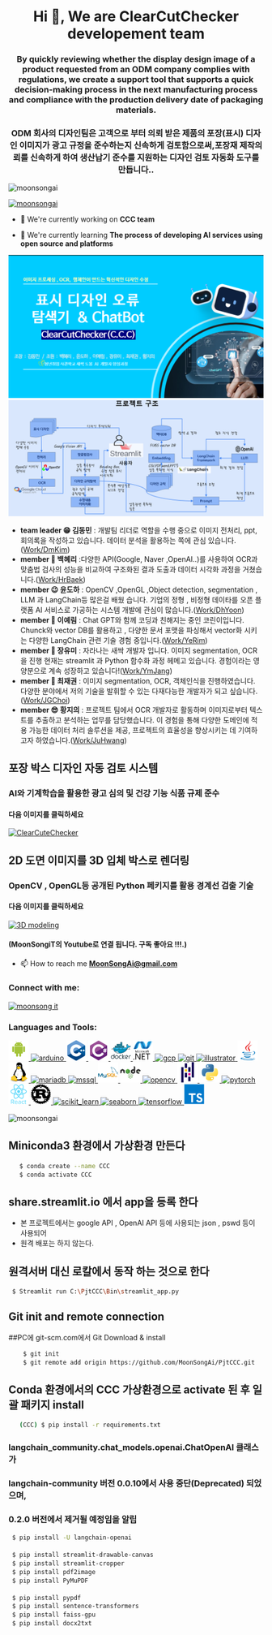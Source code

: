 <h1 align="center">Hi 👋, We are ClearCutChecker developement team</h1>
<h3 align="center">By quickly reviewing whether the display design image of a product requested from an ODM company complies with regulations, we create a support tool that supports a quick decision-making process in the next manufacturing process and compliance with the production delivery date of packaging materials.</h3>
<h3 align="center">ODM 회사의 디자인팀은 고객으로 부터 의뢰 받은 제품의 포장(표시) 디자인 이미지가 광고 규정을 준수하는지 신속하게 검토함으로써,포장재 제작의뢰를 신속하게 하여 생산납기 준수를 지원하는 디자인 검토 자동화 도구를 만듭니다..</h3>

<p align="left"> <img src="https://komarev.com/ghpvc/?username=moonsongai&label=Profile%20views&color=0e75b6&style=flat" alt="moonsongai" /> </p>

<p align="left"> <a href="https://github.com/ryo-ma/github-profile-trophy"><img src="https://github-profile-trophy.vercel.app/?username=moonsongai" alt="moonsongai" /></a> </p>

- 🔭 We're currently working on **CCC team**

- 🌱 We're currently learning **The process of developing AI services using open source and platforms**

![프로젝트 이미지](https://github.com/MoonSongAi/PjtCCC/blob/master/프로젝트표지.png?raw=true)
![프로젝트 구조도](https://github.com/MoonSongAi/PjtCCC/blob/master/프로젝트구조도.png?raw=true)

- **team leader 😁 김동민** : 개발팀 리더로 역할을 수행 중으로 이미지 전처리, ppt, 회의록을 작성하고 있습니다. 데이터 분석을 활용하는 쪽에 관심 있습니다.([Work/DmKim](https://github.com/MoonSongAi/PjtCCC/tree/master/Work/DmKim))
- **member 🤪 백혜리** :다양한 API(Google, Naver ,OpenAI..)를 사용하여 OCR과 맞춤법 검사의 성능을 비교하여 구조화된 결과 도출과 데이터 시각화 과정을 거쳤습니다.([Work/HrBaek](https://github.com/MoonSongAi/PjtCCC/tree/master/Work/JHrBaek))
- **member 😉 윤도하** : OpenCV ,OpenGL ,Object detection, segmentation , LLM 과 LangChain등 많은걸 배웠 습니다. 기업의 정형 , 비정형 데이타를 오픈 플랫폼 AI 서비스로 가공하는 시스템 개발에 관심이 많습니다.([Work/DhYoon](https://github.com/MoonSongAi/PjtCCC/tree/master/Work/DhYoon))
- **member 🥵 이예림** : Chat GPT와 함께 코딩과 친해지는 중인 코린이입니다. Chunck와 vector DB를 활용하고 , 다양한 문서 포맷을 파싱해서 vector화 시키는 다양한 LangChain 관련 기술 경험 중입니다.([Work/YeRim](https://github.com/MoonSongAi/PjtCCC/tree/master/Work/YeRim))
- **member 🤠 장유미** : 자라나는 새싹 개발자 입니다. 이미지 segmentation, OCR을 진행 현재는 streamlit 과 Python 함수화 과정 헤메고 있습니다. 경험이라는 영양분으로 계속 성장하고 있습니다!([Work/YmJang](https://github.com/MoonSongAi/PjtCCC/tree/master/Work/YmJang))
- **member 🤭 최재권** : 이미지 segmentation, OCR, 객체인식을 진행하였습니다.  다양한 분야에서 저의 기술을 발휘할 수 있는 다재다능한 개발자가 되고 싶습니다.([Work/JGChoi](https://github.com/MoonSongAi/PjtCCC/tree/master/Work/JGChoi))
- **member 😎 황지의** : 프로젝트 팀에서 OCR 개발자로 활동하며 이미지로부터 텍스트를 추출하고 분석하는 업무를 담당했습니다. 이 경험을 통해 다양한 도메인에 적용 가능한 데이터 처리 솔루션을 제공, 프로젝트의 효율성을 향상시키는 데 기여하고자 하였습니다.([Work/JuHwang](https://github.com/MoonSongAi/PjtCCC/tree/master/Work/JuHwang))
## 포장 박스 디자인 자동 검토 시스템
### AI와 기계학습을 활용한 광고 심의 및 건강 기능 식품 규제 준수 
#### 다음 이미지를 클릭하세요
[![ClearCuteChecker](https://img.youtube.com/vi/6UcJPubfU5A/0.jpg)](https://youtu.be/6UcJPubfU5A?si=I3CyJd2lslXIDVXQ)
## 2D 도면 이미지를 3D 입체 박스로 렌더링
### OpenCV , OpenGL등 공개된 Python 페키지를 활용 경계선 검출 기술
#### 다음 이미지를 클릭하세요
[![3D modeling](https://img.youtube.com/vi/IPCwKGRjqHM/0.jpg)](https://youtu.be/IPCwKGRjqHM)
#### (MoonSongiT의 Youtube로 연결 됩니다. 구독 좋아요 !!!.)
- 📫 How to reach me **MoonSongAi@gmail.com**

<h3 align="left">Connect with me:</h3>
<p align="left">
<a href="https://www.youtube.com/c/moonsong it" target="blank"><img align="center" src="https://raw.githubusercontent.com/rahuldkjain/github-profile-readme-generator/master/src/images/icons/Social/youtube.svg" alt="moonsong it" height="30" width="40" /></a>
</p>
<h3 align="left">Languages and Tools:</h3>
<p align="left"> <a href="https://developer.android.com" target="_blank" rel="noreferrer"> <img src="https://raw.githubusercontent.com/devicons/devicon/master/icons/android/android-original-wordmark.svg" alt="android" width="40" height="40"/> </a> <a href="https://www.arduino.cc/" target="_blank" rel="noreferrer"> <img src="https://cdn.worldvectorlogo.com/logos/arduino-1.svg" alt="arduino" width="40" height="40"/> </a> <a href="https://www.w3schools.com/cpp/" target="_blank" rel="noreferrer"> <img src="https://raw.githubusercontent.com/devicons/devicon/master/icons/cplusplus/cplusplus-original.svg" alt="cplusplus" width="40" height="40"/> </a> <a href="https://www.w3schools.com/cs/" target="_blank" rel="noreferrer"> <img src="https://raw.githubusercontent.com/devicons/devicon/master/icons/csharp/csharp-original.svg" alt="csharp" width="40" height="40"/> </a> <a href="https://www.docker.com/" target="_blank" rel="noreferrer"> <img src="https://raw.githubusercontent.com/devicons/devicon/master/icons/docker/docker-original-wordmark.svg" alt="docker" width="40" height="40"/> </a> <a href="https://dotnet.microsoft.com/" target="_blank" rel="noreferrer"> <img src="https://raw.githubusercontent.com/devicons/devicon/master/icons/dot-net/dot-net-original-wordmark.svg" alt="dotnet" width="40" height="40"/> </a> <a href="https://cloud.google.com" target="_blank" rel="noreferrer"> <img src="https://www.vectorlogo.zone/logos/google_cloud/google_cloud-icon.svg" alt="gcp" width="40" height="40"/> </a> <a href="https://git-scm.com/" target="_blank" rel="noreferrer"> <img src="https://www.vectorlogo.zone/logos/git-scm/git-scm-icon.svg" alt="git" width="40" height="40"/> </a> <a href="https://www.adobe.com/in/products/illustrator.html" target="_blank" rel="noreferrer"> <img src="https://www.vectorlogo.zone/logos/adobe_illustrator/adobe_illustrator-icon.svg" alt="illustrator" width="40" height="40"/> </a> <a href="https://www.java.com" target="_blank" rel="noreferrer"> <img src="https://raw.githubusercontent.com/devicons/devicon/master/icons/java/java-original.svg" alt="java" width="40" height="40"/> </a> <a href="https://www.linux.org/" target="_blank" rel="noreferrer"> <img src="https://raw.githubusercontent.com/devicons/devicon/master/icons/linux/linux-original.svg" alt="linux" width="40" height="40"/> </a> <a href="https://mariadb.org/" target="_blank" rel="noreferrer"> <img src="https://www.vectorlogo.zone/logos/mariadb/mariadb-icon.svg" alt="mariadb" width="40" height="40"/> </a> <a href="https://www.microsoft.com/en-us/sql-server" target="_blank" rel="noreferrer"> <img src="https://www.svgrepo.com/show/303229/microsoft-sql-server-logo.svg" alt="mssql" width="40" height="40"/> </a> <a href="https://www.mysql.com/" target="_blank" rel="noreferrer"> <img src="https://raw.githubusercontent.com/devicons/devicon/master/icons/mysql/mysql-original-wordmark.svg" alt="mysql" width="40" height="40"/> </a> <a href="https://nodejs.org" target="_blank" rel="noreferrer"> <img src="https://raw.githubusercontent.com/devicons/devicon/master/icons/nodejs/nodejs-original-wordmark.svg" alt="nodejs" width="40" height="40"/> </a> <a href="https://opencv.org/" target="_blank" rel="noreferrer"> <img src="https://www.vectorlogo.zone/logos/opencv/opencv-icon.svg" alt="opencv" width="40" height="40"/> </a> <a href="https://pandas.pydata.org/" target="_blank" rel="noreferrer"> <img src="https://raw.githubusercontent.com/devicons/devicon/2ae2a900d2f041da66e950e4d48052658d850630/icons/pandas/pandas-original.svg" alt="pandas" width="40" height="40"/> </a> <a href="https://www.python.org" target="_blank" rel="noreferrer"> <img src="https://raw.githubusercontent.com/devicons/devicon/master/icons/python/python-original.svg" alt="python" width="40" height="40"/> </a> <a href="https://pytorch.org/" target="_blank" rel="noreferrer"> <img src="https://www.vectorlogo.zone/logos/pytorch/pytorch-icon.svg" alt="pytorch" width="40" height="40"/> </a> <a href="https://reactjs.org/" target="_blank" rel="noreferrer"> <img src="https://raw.githubusercontent.com/devicons/devicon/master/icons/react/react-original-wordmark.svg" alt="react" width="40" height="40"/> </a> <a href="https://www.rust-lang.org" target="_blank" rel="noreferrer"> <img src="https://raw.githubusercontent.com/devicons/devicon/master/icons/rust/rust-plain.svg" alt="rust" width="40" height="40"/> </a> <a href="https://scikit-learn.org/" target="_blank" rel="noreferrer"> <img src="https://upload.wikimedia.org/wikipedia/commons/0/05/Scikit_learn_logo_small.svg" alt="scikit_learn" width="40" height="40"/> </a> <a href="https://seaborn.pydata.org/" target="_blank" rel="noreferrer"> <img src="https://seaborn.pydata.org/_images/logo-mark-lightbg.svg" alt="seaborn" width="40" height="40"/> </a> <a href="https://www.tensorflow.org" target="_blank" rel="noreferrer"> <img src="https://www.vectorlogo.zone/logos/tensorflow/tensorflow-icon.svg" alt="tensorflow" width="40" height="40"/> </a> <a href="https://www.typescriptlang.org/" target="_blank" rel="noreferrer"> <img src="https://raw.githubusercontent.com/devicons/devicon/master/icons/typescript/typescript-original.svg" alt="typescript" width="40" height="40"/> </a> </p>

<p><img align="center" src="https://github-readme-streak-stats.herokuapp.com/?user=moonsongai&" alt="moonsongai" /></p>


## Miniconda3 환경에서 가상환경 만든다
```bash
   $ conda create --name CCC
   $ conda activate CCC
```
## share.streamlit.io 에서 app을 등록 한다
- 본 프로젝트에서는 google API , OpenAI API 등에 사용되는 json , pswd 등이 사용되어 
 - 원격 배포는 하지 않는다. 

## 원격서버 대신 로칼에서 동작 하는 것으로 한다 
```bash
 $ Streamlit run C:\PjtCCC\Bin\streamlit_app.py
```
## Git init and remote connection
##PC에 git-scm.com에서 Git Download & install

```bash
    $ git init  
    $ git remote add origin https://github.com/MoonSongAi/PjtCCC.git
```
## Conda 환경에서의 CCC 가상환경으로 activate 된 후 일괄 패키지 install
```bash
   (CCC) $ pip install -r requirements.txt
``` 
### langchain_community.chat_models.openai.ChatOpenAI 클래스가 
### langchain-community 버전 0.0.10에서 사용 중단(Deprecated) 되었으며,
### 0.2.0 버전에서 제거될 예정임을 알립
```bash
 $ pip install -U langchain-openai

 $ pip install streamlit-drawable-canvas
 $ pip install streamlit-cropper
 $ pip install pdf2image
 $ pip install PyMuPDF

 $ pip install pypdf
 $ pip install sentence-transformers
 $ pip install faiss-gpu
 $ pip install docx2txt
```

